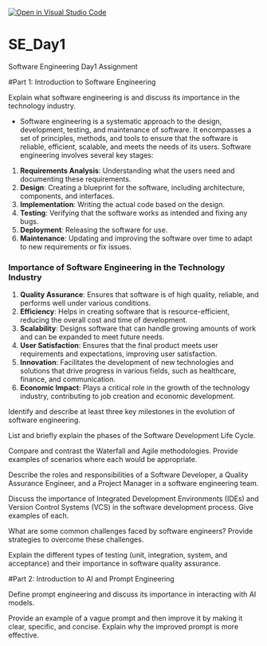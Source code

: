 [![Open in Visual Studio Code](https://classroom.github.com/assets/open-in-vscode-2e0aaae1b6195c2367325f4f02e2d04e9abb55f0b24a779b69b11b9e10269abc.svg)](https://classroom.github.com/online_ide?assignment_repo_id=18418608&assignment_repo_type=AssignmentRepo)
# SE_Day1
Software Engineering Day1 Assignment

#Part 1: Introduction to Software Engineering

Explain what software engineering is and discuss its importance in the technology industry.

- Software engineering is a systematic approach to the design, 
development, testing, and maintenance of software. It encompasses a set of principles, methods, and tools to ensure that the software is reliable, efficient, scalable, and meets the needs of its users. Software engineering involves several key stages:

1. **Requirements Analysis**: Understanding what the users need and documenting these requirements.
2. **Design**: Creating a blueprint for the software, including architecture, components, and interfaces.
3. **Implementation**: Writing the actual code based on the design.
4. **Testing**: Verifying that the software works as intended and fixing any bugs.
5. **Deployment**: Releasing the software for use.
6. **Maintenance**: Updating and improving the software over time to adapt to new requirements or fix issues.

### Importance of Software Engineering in the Technology Industry

1. **Quality Assurance**: Ensures that software is of high quality, reliable, and performs well under various conditions.
2. **Efficiency**: Helps in creating software that is resource-efficient, reducing the overall cost and time of development.
3. **Scalability**: Designs software that can handle growing amounts of work and can be expanded to meet future needs.
4. **User Satisfaction**: Ensures that the final product meets user requirements and expectations, improving user satisfaction.
5. **Innovation**: Facilitates the development of new technologies and solutions that drive progress in various fields, such as healthcare, finance, and communication.
6. **Economic Impact**: Plays a critical role in the growth of the technology industry, contributing to job creation and economic development.

Identify and describe at least three key milestones in the evolution of software engineering.


List and briefly explain the phases of the Software Development Life Cycle.


Compare and contrast the Waterfall and Agile methodologies. Provide examples of scenarios where each would be appropriate.


Describe the roles and responsibilities of a Software Developer, a Quality Assurance Engineer, and a Project Manager in a software engineering team.


Discuss the importance of Integrated Development Environments (IDEs) and Version Control Systems (VCS) in the software development process. Give examples of each.


What are some common challenges faced by software engineers? Provide strategies to overcome these challenges.


Explain the different types of testing (unit, integration, system, and acceptance) and their importance in software quality assurance.


#Part 2: Introduction to AI and Prompt Engineering


Define prompt engineering and discuss its importance in interacting with AI models.


Provide an example of a vague prompt and then improve it by making it clear, specific, and concise. Explain why the improved prompt is more effective.

